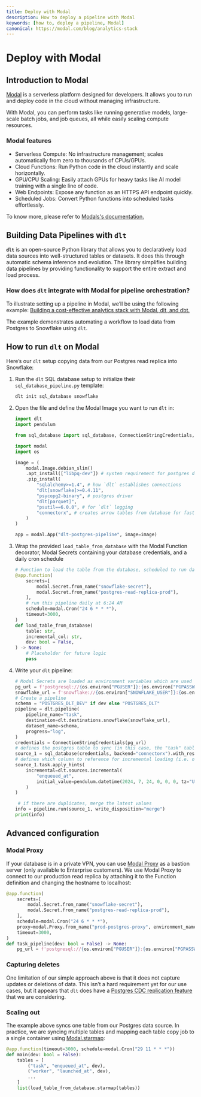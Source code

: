 ```yaml
---
title: Deploy with Modal
description: How to deploy a pipeline with Modal
keywords: [how to, deploy a pipeline, Modal]
canonical: https://modal.com/blog/analytics-stack
---
```


# Deploy with Modal

## Introduction to Modal

[Modal](https://modal.com/blog/analytics-stack) is a serverless platform designed for developers. It allows you to run and deploy code in the cloud without managing infrastructure.

With Modal, you can perform tasks like running generative models, large-scale batch jobs, and job queues, all while easily scaling compute resources.

### Modal features

- Serverless Compute: No infrastructure management; scales automatically from zero to thousands of CPUs/GPUs.
- Cloud Functions: Run Python code in the cloud instantly and scale horizontally.
- GPU/CPU Scaling: Easily attach GPUs for heavy tasks like AI model training with a single line of code.
- Web Endpoints: Expose any function as an HTTPS API endpoint quickly.
- Scheduled Jobs: Convert Python functions into scheduled tasks effortlessly.

To know more, please refer to [Modals's documentation.](https://modal.com/docs)

## Building Data Pipelines with `dlt`

**`dlt`** is an open-source Python library that allows you to declaratively load data sources into well-structured tables or datasets. It does this through automatic schema inference and evolution. The library simplifies building data pipelines by providing functionality to support the entire extract and load process.

### How does `dlt` integrate with Modal for pipeline orchestration?

To illustrate setting up a pipeline in Modal, we’ll be using the following example: [Building a cost-effective analytics stack with Modal, dlt, and dbt.](https://modal.com/blog/analytics-stack)

The example demonstrates automating a workflow to load data from Postgres to Snowflake using `dlt`.

## How to run `dlt` on Modal

Here’s our `dlt` setup copying data from our Postgres read replica into Snowflake:

1. Run the `dlt` SQL database setup to initialize their `sql_database_pipeline.py` template:
   ```sh
   dlt init sql_database snowflake
   ```
2. Open the file and define the Modal Image you want to run `dlt` in:
   ```py
   import dlt
   import pendulum

   from sql_database import sql_database, ConnectionStringCredentials, sql_table

   import modal
   import os

   image = (
       modal.Image.debian_slim()
       .apt_install(["libpq-dev"]) # system requirement for postgres driver
       .pip_install(
           "sqlalchemy>=1.4", # how `dlt` establishes connections
           "dlt[snowflake]>=0.4.11",
           "psycopg2-binary", # postgres driver
           "dlt[parquet]",
           "psutil==6.0.0", # for `dlt` logging
           "connectorx", # creates arrow tables from database for fast data extraction
       )
   )

   app = modal.App("dlt-postgres-pipeline", image=image)
   ```

3. Wrap the provided `load_table_from_database` with the Modal Function decorator, Modal Secrets containing your database credentials, and a daily cron schedule
   ```py
   # Function to load the table from the database, scheduled to run daily
   @app.function(
       secrets=[
           modal.Secret.from_name("snowflake-secret"),
           modal.Secret.from_name("postgres-read-replica-prod"),
       ],
       # run this pipeline daily at 6:24 AM
       schedule=modal.Cron("24 6 * * *"),
       timeout=3000,
   )
   def load_table_from_database(
       table: str,
       incremental_col: str,
       dev: bool = False,
   ) -> None:
       # Placeholder for future logic
       pass
   ```

4. Write your `dlt` pipeline:
   ```py
   # Modal Secrets are loaded as environment variables which are used here to create the SQLALchemy connection string
   pg_url = f'postgresql://{os.environ["PGUSER"]}:{os.environ["PGPASSWORD"]}@localhost:{os.environ["PGPORT"]}/{os.environ["PGDATABASE"]}'
   snowflake_url = f'snowflake://{os.environ["SNOWFLAKE_USER"]}:{os.environ["SNOWFLAKE_PASSWORD"]}@{os.environ["SNOWFLAKE_ACCOUNT"]}/{os.environ["SNOWFLAKE_DATABASE"]}'
   # Create a pipeline
   schema = "POSTGRES_DLT_DEV" if dev else "POSTGRES_DLT"
   pipeline = dlt.pipeline(
       pipeline_name="task",
       destination=dlt.destinations.snowflake(snowflake_url),
       dataset_name=schema,
       progress="log",
   )
   credentials = ConnectionStringCredentials(pg_url)
   # defines the postgres table to sync (in this case, the "task" table)
   source_1 = sql_database(credentials, backend="connectorx").with_resources("task")
   # defines which column to reference for incremental loading (i.e. only load newer rows)
   source_1.task.apply_hints(
       incremental=dlt.sources.incremental(
           "enqueued_at",
           initial_value=pendulum.datetime(2024, 7, 24, 0, 0, 0, tz="UTC"),
       )
   )

    # if there are duplicates, merge the latest values
   info = pipeline.run(source_1, write_disposition="merge")
   print(info)
   ```

## Advanced configuration
### Modal Proxy

If your database is in a private VPN, you can use [Modal Proxy](https://modal.com/docs/reference/modal.Proxy) as a bastion server (only available to Enterprise customers). We use Modal Proxy to connect to our production read replica by attaching it to the Function definition and changing the hostname to localhost:
```py
@app.function(
    secrets=[
        modal.Secret.from_name("snowflake-secret"),
        modal.Secret.from_name("postgres-read-replica-prod"),
    ],
    schedule=modal.Cron("24 6 * * *"),
    proxy=modal.Proxy.from_name("prod-postgres-proxy", environment_name="main"),
    timeout=3000,
)
def task_pipeline(dev: bool = False) -> None:
    pg_url = f'postgresql://{os.environ["PGUSER"]}:{os.environ["PGPASSWORD"]}@localhost:{os.environ["PGPORT"]}/{os.environ["PGDATABASE"]}'
```

### Capturing deletes

One limitation of our simple approach above is that it does not capture updates or deletions of data. This isn’t a hard requirement yet for our use cases, but it appears that `dlt` does have a [Postgres CDC replication feature](https://dlthub.com/docs/dlt-ecosystem/verified-sources/pg_replication) that we are considering.

### Scaling out

The example above syncs one table from our Postgres data source. In practice, we are syncing multiple tables and mapping each table copy job to a single container using [Modal.starmap](https://modal.com/docs/reference/modal.Function#starmap):
```py
@app.function(timeout=3000, schedule=modal.Cron("29 11 * * *"))
def main(dev: bool = False):
    tables = [
        ("task", "enqueued_at", dev),
        ("worker", "launched_at", dev),
        ...
    ]
    list(load_table_from_database.starmap(tables))
```